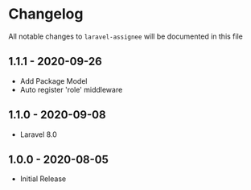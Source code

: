 # Changelog

All notable changes to `laravel-assignee` will be documented in this file

##  1.1.1 - 2020-09-26

- Add Package Model
- Auto register 'role' middleware

##  1.1.0 - 2020-09-08

- Laravel 8.0

##  1.0.0 - 2020-08-05

- Initial Release
